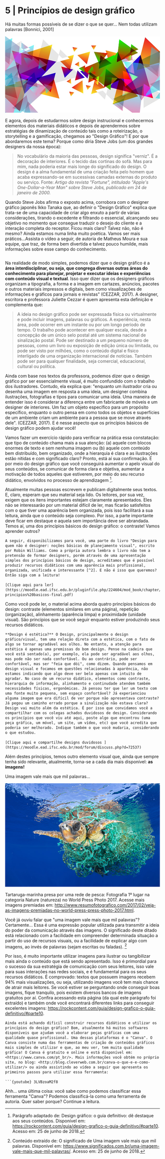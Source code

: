 # 5 | Princípios de design gráfico

Há muitas formas possíveis de se dizer o que se quer...
Nem todas utilizam palavras [Bonnici, 2001]

![](imagens/abstract-2829962_960_720.jpg)

E agora, depois de estudarmos sobre design instrucional e conhecermos elementos dos materiais didáticos e depois de aprendermos sobre estratégias de dinamização de conteúdo tais como a roteirização, o storytelling e a gamificação, chegamos ao "Design Gráfico"! E por que abordaremos este tema? Porque como diria Steve Jobs (um dos grandes designers da nossa época):

> No vocabulário da maioria das pessoas, design significa "verniz". É a decoração de interiores. É o tecido das cortinas do sofá. Mas para mim, nada poderia estar mais longe do significado do design. O design é a alma fundamental de uma criação feita pelo homem que acaba expressando-se em sucessivas camadas externas do produto ou serviço.
> Fonte: *Artigo da revista "Fortune", intitulado "Apple's One-Dollar-a-Year Man" sobre Steve Jobs, publicado em 24 de janeiro de 2000.*

Quando Steve Jobs afirma o exposto acima, corrobora com o designer gráfico japonês Ikko Tanaka que, ao definir o "Design Gráfico" explica que trata-se de uma capacidade de criar algo enxuto a partir de várias considerações, tirando o excedente e filtrando o essencial, alcançando seu objetivo no momento que consegue traduzir o desejo do cliente e a interação completa do receptor.  Ficou mais claro? Talvez não, não é mesmo? Ainda estamos numa linha muito poética. Vamos ser mais práticos...Assista o vídeo a seguir, de autoria de Matheus Moura e sua equipe, que traz, de forma bem divertida e talvez pouco humilde, mais informações sobre esse campo do conhecimento.


```{vimeo} 21972483
```

Na realidade de modo simples, podemos dizer que o design gráfico é a **área interdisciplinar, ou seja, que congrega diversas outras áreas do conhecimento para planejar, projetar e executar ideias e experiências com conteúdo visual e textual**. Isso quer dizer que os designers gráficos organizam a tipografia, a forma e a imagem em cartazes, anúncios, pacotes e outros materiais impressos e digitais, bem como visualizações de informações e gráficos para jornais e revistas" (CEZZAR, 2017).  A designer, escritora e professora Juliette Cezzar é quem apresenta esta definição e complementa que:

> A ideia no design gráfico pode ser expressada física ou virtualmente e pode incluir imagens, palavras ou gráficos. A experiência, nesta área, pode ocorrer em um instante ou por um longo período de tempo. O trabalho pode acontecer em qualquer escala, desde a concepção de um único selo postal até um sistema nacional de sinalização postal. Pode ser destinado a um pequeno número de pessoas, como um livro ou exposição de edição única ou limitada, ou pode ser visto por milhões, como o conteúdo digital e físico interligado de uma organização internacional de notícias. Também pode ser para qualquer finalidade, seja comercial, educacional, cultural ou política.

Ainda com base nos textos da professora, podemos dizer que o design gráfico por ser essencialmente visual, é muito confundido com o trabalho dos ilustradores. Contudo, ela explica que: "enquanto um ilustrador cria ou desenha uma imagem em resposta a uma ideia, um designer combina ilustrações, fotografias e tipos para comunicar uma ideia. Uma maneira de entender isso é considerar a diferença entre um fabricante de móveis e um designer de interiores. Um faz um objeto específico para um propósito específico, enquanto o outro pensa em como todos os objetos e superfícies de um ambiente criam um ambiente para a pessoa que se move através dele". (CEZZAR, 2017). E é nesse aspecto que os princípios básicos de design gráfico podem ajudar você!

Vamos fazer um exercício rápido para verificar na prática essa constatação: que tipo de conteúdo chama mais a sua atenção: (a) aquele com blocos enormes de texto e sem nenhuma imagem ou (b) aquele com conteúdo bem distribuído, bem organizado, onde a hierarquia é clara e as ilustrações estão nítidas e com significado claro? Pronto, está aí sua confirmação. É por meio do design gráfico que você conseguirá aumentar o apelo visual do seus conteúdos, se comunicar de forma clara e objetiva, aumentar a motivação de todos aqueles que estiverem, por meio do seu recurso didático, envolvidos no processo de aprendizagem [^1].

Atualmente muitas pessoas escrevem e publicam digitalmente seus textos. E, claro, esperam que seu material seja lido. Os leitores, por sua vez, exigem que os itens importantes estejam claramente apresentados. Eles não se interessarão por um material difícil de ler, mas ficarão satisfeitos com o que tiver uma aparência bem organizada, pois isso facilitará a sua leitura, ainda que o conteúdo seja complexo. Por isso, a parte importante deve ficar em destaque e aquela sem importância deve ser abrandada. Temos aí, uma dos princípios básicos do design gráfico: o contraste! Vamos aprender outros?

```{note}
A seguir, disponibilizamos para você, uma parte do livro "Design para quem não é designer: noções básicas de planejamento visual", escrito por Robin Williams. Como a própria autora lembra o livro não tem a pretensão de formar designers, porém através de uma apresentação simples dos princípios básicos de design, acreditamos que é possível produzir recursos didáticos com uma aparência mais profissional, organizada, unificada e interessante [^2]. E não é isso que queremos? Então siga com a leitura!

[Clique aqui para ler](https://moodle.ead.ifsc.edu.br/pluginfile.php/224604/mod_book/chapter/16221/design_para_quem_nao_e_designer-principios%20basicos-final.pdf)
```

Como você pode ler, o material acima aborda quatro princípios básicos do design: contraste (elementos similares em uma página), repetição (organização), alinhamento (aparência limpa) e proximidade (unidade visual). São princípios que se você seguir enquanto estiver produzindo seus recursos didáticos.

```{admonition} E agora?
**Design é estética?** O Design, principalmente o design gráfico/visual, tem uma relação direta com a estética, com o fato de algo se tornar agradável aos olhos. No entanto, a atenção para estética é apenas uma premissas do bom design. Pense na cadeira que você está sentado(a), por exemplo, ela pode ser agradável aos olhos, mas pode não ser nada confortável. Ou ao contrário, pode ser confortável, mas ser "feia que dói", como dizem. Quando pensamos em design visual e focamos em questões relacionadas à aparência, não estamos indicando que algo deve ser belo apenas com intuito de agradar. No caso de um recurso didático, elementos como contraste, hierarquia de informação, alinhamento e continudade atendem também necessidades físicas, ergonômicas. Já pensou ter que ler um texto com uma fonte muito pequena, sem espaço confortável? Já experienciou alguma imagem que era difícil de ver porque não apresentava contraste? Já pegou um caminho errado porque a sinalização não estava clara? Design vai muito além da estética. É por isso que convidamos você a compartilhar com os colegas achados duvidosos de design. Considerando os princípios que você viu até aqui, poste algo que encontrou (uma peça gráfica, um móvel, um site, um vídeo, etc) que você acredita que poderia ser melhorado. Indique também o que você mudaria, considerando o que estudou.

[Clique aqui e compartilhe designs duvidosos ](https://moodle.ead.ifsc.edu.br/mod/forum/discuss.php?d=72537)
```

Além destes princípios, temos outro elemento visual que, ainda que sempre tenha sido relevante, atualmente, torna-se a cada dia mais disponível: **as imagens!**

Uma imagem vale mais que mil palavras...

![Tartaruga-marinha](imagens/Francis-Perez.jpg)

Tartaruga-marinha presa por uma rede de pesca: Fotografia 1º lugar na categoria Nature (natureza) no World Press Photo 2017. Acesse mais imagens premiadas em: <http://www.resumofotografico.com/2017/02/veja-as-imagens-premiadas-no-world-press-press-photo-2017.html>. 

Você já ouviu falar que "uma imagem vale mais que mil palavras"? Certamente... Essa é uma expressão popular utilizada para transmitir a ideia do poder da comunicação através das imagens. O significado deste ditado está relacionado com a facilidade em compreender determinada situação a partir do uso de recursos visuais, ou a facilidade de explicar algo com imagens, ao invés de palavras (sejam escritas ou faladas). [^3]

Por isso, é muito importante utilizar imagens para ilustrar ou tangibilizar mais ainda o conteúdo que está sendo apresentado. Isso é primordial para o sucesso da sua estratégia de comunicação com seus leitores, isso vale para suas interações nas redes sociais, e é fundamental para os seus recursos didáticos. É comprovado: textos que possuem imagens recebem 94% mais visualizações, ou seja, utilizando imagens você tem mais chance de atrair mais leitores. Se você estiver se perguntando onde conseguir boas imagens, fique tranquilo, pois existem diversos bancos de imagens gratuitos por aí. Confira acessando esta página (da qual este parágrafo foi extraído) e também onde você encontrará diferentes links para conseguir excelentes imagens: <https://rockcontent.com/guia/design-grafico-o-guia-definitivo/#parte10>.


```{admonition} Aprofunde seus conhecimentos
Ainda está achando dificil construir recursos didáticos e utilizar os princípios do design gráfico? Bom, atualmente há muitos softwares disponíveis que ajudam você a elaborar peças gráficas com uma qualidade quase profissional. Uma dessas plataformas é o "Canva". O Canva consiste numa das ferramentas de criação de conteúdos gráficos mais simples de utilizar e que, ao meu ver, tem muita qualidade gráfica! O Canva é gratuito e online e está disponível em: <https://www.canva.com/pt_br/>. Mais informações você obtém no próprio site, no blog: <http://blog.cleverweb.com.br/canva-o-que-e-e-como-utilizar/> ou ainda assistindo ao vídeo a seguir que apresenta os primeiros passos para utilizar essa ferramenta: 

```{youtube} 3LVBzoaM2f8
```

Ahh... uma última coisa: você sabe como podemos classificar essa ferramenta "Canva"? Podemos classificá-la como uma ferramenta de autoria. Quer saber porque? Continue a leitura.

[^1]: Parágrafo adaptado de: Design gráfico: o guia definitivo: dê destaque aos seus conteúdos. Disponível em: https://rockcontent.com/guia/design-grafico-o-guia-definitivo/#parte10. Acesso em: 25 de junho de 2018. 

[^2]: Resenha do livro adaptada de: Blog do Ben Oliveira.  Disponível em: http://www.benoliveira.com/2013/09/design-para-quem-nao-e-designer-robin.html. Acesso em: 25 de junho de 2018. 

[^3]: Conteúdo extraído de: O significado de Uma imagem vale mais que mil palavras. Disponível em: https://www.significados.com.br/uma-imagem-vale-mais-que-mil-palavras/. Acesso em: 25 de junho de 2018. 